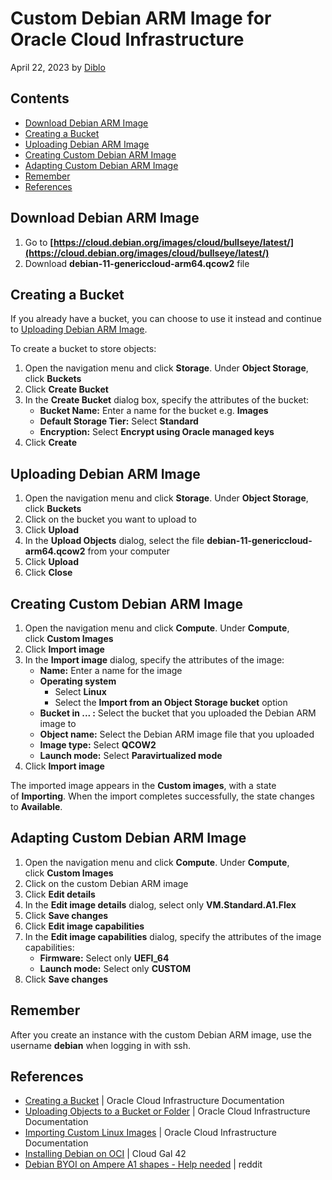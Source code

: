# Custom Debian ARM Image for Oracle Cloud Infrastructure

April 22, 2023 by [Diblo](https://github.com/Diblo)

## Contents

- [Download Debian ARM Image](#download-debian-arm-image)
- [Creating a Bucket](#creating-a-bucket)
- [Uploading Debian ARM Image](#uploading-debian-arm-image)
- [Creating Custom Debian ARM Image](#creating-custom-debian-arm-image)
- [Adapting Custom Debian ARM Image](#adapting-custom-debian-arm-image)
- [Remember](#remember)
- [References](#references)

## Download Debian ARM Image

1.  Go to **[https://cloud.debian.org/images/cloud/bullseye/latest/](https://cloud.debian.org/images/cloud/bullseye/latest/)**
2.  Download **debian-11-genericcloud-arm64.qcow2** file

## Creating a Bucket

If you already have a bucket, you can choose to use it instead and continue to [Uploading Debian ARM Image](#uploading-debian-arm-image).

To create a bucket to store objects:
1. Open the navigation menu and click **Storage**. Under **Object Storage**, click **Buckets**
2. Click **Create Bucket**
3. In the **Create Bucket** dialog box, specify the attributes of the bucket:
	- **Bucket Name:** Enter a name for the bucket e.g. **Images**
	- **Default Storage Tier:** Select **Standard**
	- **Encryption:** Select **Encrypt using Oracle managed keys**
4. Click **Create**

## Uploading Debian ARM Image

1. Open the navigation menu and click **Storage**. Under **Object Storage**, click **Buckets**
2. Click on the bucket you want to upload to
3. Click **Upload**
4. In the **Upload Objects** dialog, select the file **debian-11-genericcloud-arm64.qcow2** from your computer
5. Click **Upload**
6. Click **Close**

## Creating Custom Debian ARM Image

1. Open the navigation menu and click **Compute**. Under **Compute**, click **Custom Images**
2. Click **Import image**
3. In the **Import image** dialog, specify the attributes of the image:
	- **Name:** Enter a name for the image
	- **Operating system** 
		- Select **Linux**
		- Select the **Import from an Object Storage bucket** option
	- **Bucket in ... :** Select the bucket that you uploaded the Debian ARM image to
	- **Object name:** Select the Debian ARM image file that you uploaded
	- **Image type:** Select **QCOW2**
	- **Launch mode:** Select **Paravirtualized mode**
4. Click **Import image**

The imported image appears in the **Custom images**, with a state of **Importing**. When the import completes successfully, the state changes to **Available**.

## Adapting Custom Debian ARM Image

1. Open the navigation menu and click **Compute**. Under **Compute**, click **Custom Images**
2. Click on the custom Debian ARM image
3. Click **Edit details**
4. In the **Edit image details** dialog, select only **VM.Standard.A1.Flex**
5. Click **Save changes**
6. Click **Edit image capabilities**
7. In the **Edit image capabilities** dialog, specify the attributes of the image capabilities:
	- **Firmware:** Select only **UEFI_64**
	- **Launch mode:** Select only **CUSTOM**
8. Click **Save changes**

## Remember

After you create an instance with the custom Debian ARM image, use the username **debian** when logging in with ssh.

## References

- [Creating a Bucket](https://docs.oracle.com/en-us/iaas/Content/Object/Tasks/managingbuckets_topic-To_create_a_bucket.htm) | Oracle Cloud Infrastructure Documentation
- [Uploading Objects to a Bucket or Folder](https://docs.oracle.com/en-us/iaas/Content/Object/Tasks/managingobjects_topic-To_upload_objects_to_a_bucket.htm) | Oracle Cloud Infrastructure Documentation
- [Importing Custom Linux Images](https://docs.oracle.com/en-us/iaas/Content/Compute/Tasks/importingcustomimagelinux.htm#linux) | Oracle Cloud Infrastructure Documentation
- [Installing Debian on OCI](https://cloudgal42.com/installing-debian-on-oci/) | Cloud Gal 42
- [Debian BYOI on Ampere A1 shapes - Help needed](https://www.reddit.com/r/oraclecloud/comments/rxjpil/comment/ixix3oi/?utm_source=share&utm_medium=web2x&context=3) | reddit